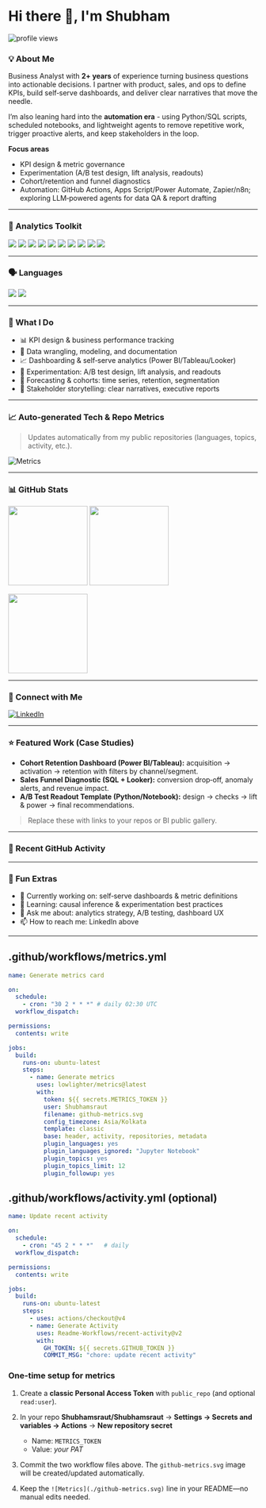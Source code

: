# Hi there 👋, I'm Shubham

<p>
  <img src="https://komarev.com/ghpvc/?username=Shubhamsraut&label=Profile%20views&color=0e75b6&style=flat" alt="profile views"/>
</p>

### 💡 About Me

Business Analyst with **2+ years** of experience turning business questions into actionable decisions. I partner with product, sales, and ops to define KPIs, build self‑serve dashboards, and deliver clear narratives that move the needle.

I’m also leaning hard into the **automation era** - using Python/SQL scripts, scheduled notebooks, and lightweight agents to remove repetitive work, trigger proactive alerts, and keep stakeholders in the loop.

**Focus areas**

* KPI design & metric governance
* Experimentation (A/B test design, lift analysis, readouts)
* Cohort/retention and funnel diagnostics
* Automation: GitHub Actions, Apps Script/Power Automate, Zapier/n8n; exploring LLM‑powered agents for data QA & report drafting

---

### 🧰 Analytics Toolkit

<p>
  <img src="https://img.shields.io/badge/Power%20BI-F2C811?logo=Power%20BI&logoColor=black"/>
  <img src="https://img.shields.io/badge/Tableau-E97627?logo=Tableau&logoColor=white"/>
  <img src="https://img.shields.io/badge/Looker-4285F4?logo=looker&logoColor=white"/>
  <img src="https://img.shields.io/badge/Excel-217346?logo=microsoft-excel&logoColor=white"/>
  <img src="https://img.shields.io/badge/Google%20Sheets-34A853?logo=google-sheets&logoColor=white"/>
  <img src="https://img.shields.io/badge/BigQuery-4285F4?logo=google-bigquery&logoColor=white"/>
  <img src="https://img.shields.io/badge/Snowflake-29B5E8?logo=snowflake&logoColor=white"/>
  <img src="https://img.shields.io/badge/PostgreSQL-4169E1?logo=postgresql&logoColor=white"/>
  <img src="https://img.shields.io/badge/Jupyter-F37626?logo=jupyter&logoColor=white"/>
  <img src="https://img.shields.io/badge/Git-F05032?logo=git&logoColor=white"/>
</p>

---

### 🗣️ Languages

<p>
  <img src="https://img.shields.io/badge/Python-3776AB?logo=python&logoColor=white"/>
  <img src="https://img.shields.io/badge/SQL-336791?logo=postgresql&logoColor=white"/>
</p>

---

### 🧭 What I Do

* 📊 KPI design & business performance tracking
* 🧹 Data wrangling, modeling, and documentation
* 📈 Dashboarding & self‑serve analytics (Power BI/Tableau/Looker)
* 🧪 Experimentation: A/B test design, lift analysis, and readouts
* 🔮 Forecasting & cohorts: time series, retention, segmentation
* 🤝 Stakeholder storytelling: clear narratives, executive reports

---

### 📈 Auto‑generated Tech & Repo Metrics

> Updates automatically from my public repositories (languages, topics, activity, etc.).

![Metrics](./github-metrics.svg)

---

### 📊 GitHub Stats

<p>
  <img height="160" src="https://github-readme-stats.vercel.app/api?username=Shubhamsraut&show_icons=true&theme=default&rank_icon=github" />
  <img height="160" src="https://github-readme-stats.vercel.app/api/top-langs/?username=Shubhamsraut&layout=compact" />
</p>
<p>
  <img height="160" src="https://streak-stats.demolab.com?user=Shubhamsraut" />
</p>

---

### 🤝 Connect with Me

[![LinkedIn](https://img.shields.io/badge/LinkedIn-0A66C2?logo=linkedin\&logoColor=white)](https://www.linkedin.com/in/shubham-raut-analytics)

---

### ⭐ Featured Work (Case Studies)

* **Cohort Retention Dashboard (Power BI/Tableau):** acquisition → activation → retention with filters by channel/segment.
* **Sales Funnel Diagnostic (SQL + Looker):** conversion drop‑off, anomaly alerts, and revenue impact.
* **A/B Test Readout Template (Python/Notebook):** design → checks → lift & power → final recommendations.

> Replace these with links to your repos or BI public gallery.

---

### 🏃 Recent GitHub Activity

<!--START_SECTION:activity-->

<!--END_SECTION:activity-->

---

### 🧩 Fun Extras

* 🔭 Currently working on: self‑serve dashboards & metric definitions
* 🌱 Learning: causal inference & experimentation best practices
* 💬 Ask me about: analytics strategy, A/B testing, dashboard UX
* 📫 How to reach me: LinkedIn above

---

## .github/workflows/metrics.yml

```yaml
name: Generate metrics card

on:
  schedule:
    - cron: "30 2 * * *" # daily 02:30 UTC
  workflow_dispatch:

permissions:
  contents: write

jobs:
  build:
    runs-on: ubuntu-latest
    steps:
      - name: Generate metrics
        uses: lowlighter/metrics@latest
        with:
          token: ${{ secrets.METRICS_TOKEN }}
          user: Shubhamsraut
          filename: github-metrics.svg
          config_timezone: Asia/Kolkata
          template: classic
          base: header, activity, repositories, metadata
          plugin_languages: yes
          plugin_languages_ignored: "Jupyter Notebook"
          plugin_topics: yes
          plugin_topics_limit: 12
          plugin_followup: yes
```

## .github/workflows/activity.yml (optional)

```yaml
name: Update recent activity

on:
  schedule:
    - cron: "45 2 * * *"   # daily
  workflow_dispatch:

permissions:
  contents: write

jobs:
  build:
    runs-on: ubuntu-latest
    steps:
      - uses: actions/checkout@v4
      - name: Generate Activity
        uses: Readme-Workflows/recent-activity@v2
        with:
          GH_TOKEN: ${{ secrets.GITHUB_TOKEN }}
          COMMIT_MSG: "chore: update recent activity"
```

### One-time setup for metrics

1. Create a **classic Personal Access Token** with `public_repo` (and optional `read:user`).
2. In your repo **Shubhamsraut/Shubhamsraut** → **Settings → Secrets and variables → Actions** → **New repository secret**

   * Name: `METRICS_TOKEN`
   * Value: *your PAT*
3. Commit the two workflow files above. The `github-metrics.svg` image will be created/updated automatically.
4. Keep the `![Metrics](./github-metrics.svg)` line in your README—no manual edits needed.
